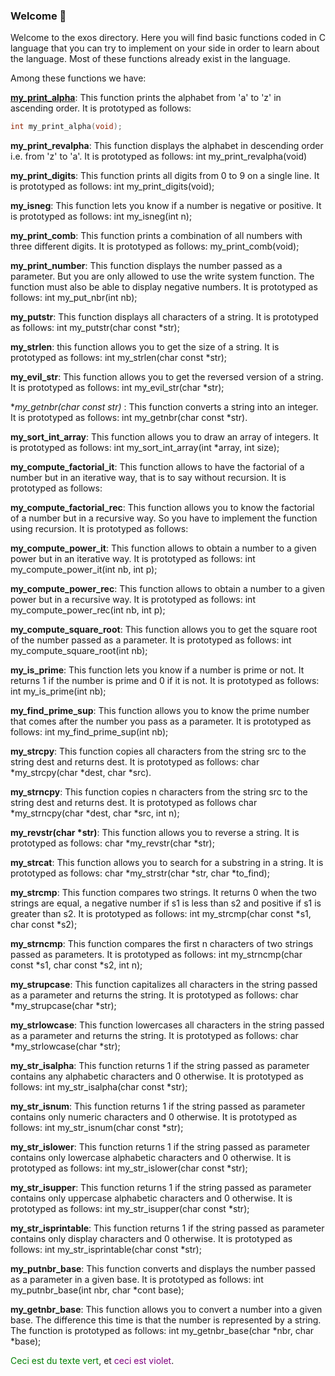 ### Welcome 🎉

Welcome to the exos directory. Here you will find basic functions coded in C language that you can try to implement on your side in order to learn about the language. Most of these functions already exist in the language.

Among these functions we have:

<u>**my_print_alpha**</u>: This function prints the alphabet from 'a' to 'z' in ascending order.
It is prototyped as follows: 
```c
int my_print_alpha(void);
```

**my_print_revalpha**: This function displays the alphabet in descending order i.e. from 'z' to 'a'.
It is prototyped as follows: int my_print_revalpha(void)

**my_print_digits**: This function prints all digits from 0 to 9 on a single line.
It is prototyped as follows: int my_print_digits(void);

**my_isneg**: This function lets you know if a number is negative or positive.
It is prototyped as follows: int my_isneg(int n);

**my_print_comb**: This function prints a combination of all numbers with three different digits.
It is prototyped as follows: my_print_comb(void);

**my_print_number**: This function displays the number passed as a parameter. But you are only allowed to use the write system function. The function must also be able to display negative numbers.
It is prototyped as follows: int my_put_nbr(int nb);

**my_putstr**: This function displays all characters of a string.
It is prototyped as follows: int my_putstr(char const *str);

**my_strlen**: this function allows you to get the size of a string.
It is prototyped as follows: int my_strlen(char const *str);

**my_evil_str**: This function allows you to get the reversed version of a string.
It is prototyped as follows: int my_evil_str(char *str);

**my_getnbr(char const *str)** : This function converts a string into an integer. It is prototyped as follows: int my_getnbr(char const *str).

**my_sort_int_array**: This function allows you to draw an array of integers.
It is prototyped as follows: int my_sort_int_array(int *array, int size);

**my_compute_factorial_it**: This function allows to have the factorial of a number but in an iterative way, that is to say without recursion. It is prototyped as follows:


**my_compute_factorial_rec**: This function allows you to know the factorial of a number but in a recursive way. So you have to implement the function using recursion.
It is prototyped as follows:

**my_compute_power_it**: This function allows to obtain a number to a given power but in an iterative way.
It is prototyped as follows: int my_compute_power_it(int nb, int p);

**my_compute_power_rec**: This function allows to obtain a number to a given power but in a recursive way. It is prototyped as follows:
int my_compute_power_rec(int nb, int p);

**my_compute_square_root**: This function allows you to get the square root of the number passed as a parameter. It is prototyped as follows: int my_compute_square_root(int nb);

**my_is_prime**: This function lets you know if a number is prime or not. It returns 1 if the number is prime and 0 if it is not. It is prototyped as follows: int my_is_prime(int nb);

**my_find_prime_sup**: This function allows you to know the prime number that comes after the number you pass as a parameter. It is prototyped as follows:
int my_find_prime_sup(int nb);

**my_strcpy**: This function copies all characters from the string src to the string dest and returns dest. It is prototyped as follows: char *my_strcpy(char *dest, char *src).

**my_strncpy**: This function copies n characters from the string src to the string dest and returns dest. It is prototyped as follows char *my_strncpy(char *dest, char *src, int n);

**my_revstr(char *str)**: This function allows you to reverse a string.
It is prototyped as follows: char *my_revstr(char *str);

**my_strcat**: This function allows you to search for a substring in a string. It is prototyped as follows:
char *my_strstr(char *str, char *to_find);

**my_strcmp**: This function compares two strings. It returns 0 when the two strings are equal, a negative number if s1 is less than s2 and positive if s1 is greater than s2.
It is prototyped as follows: int my_strcmp(char const *s1, char const *s2);

**my_strncmp**: This function compares the first n characters of two strings passed as parameters. It is prototyped as follows:
int my_strncmp(char const *s1, char const *s2, int n);

**my_strupcase**: This function capitalizes all characters in the string passed as a parameter and returns the string. It is prototyped as follows: char *my_strupcase(char *str);

**my_strlowcase**: This function lowercases all characters in the string passed as a parameter and returns the string. It is prototyped as follows:
char *my_strlowcase(char *str);

**my_str_isalpha**: This function returns 1 if the string passed as parameter contains any alphabetic characters and 0 otherwise. It is prototyped as follows:
int my_str_isalpha(char const *str);

**my_str_isnum**: This function returns 1 if the string passed as parameter contains only numeric characters and 0 otherwise. It is prototyped as follows:
int my_str_isnum(char const *str);

**my_str_islower**: This function returns 1 if the string passed as parameter contains only lowercase alphabetic characters and 0 otherwise. It is prototyped as follows:
int my_str_islower(char const *str);

**my_str_isupper**: This function returns 1 if the string passed as parameter contains only uppercase alphabetic characters and 0 otherwise. It is prototyped as follows:
int my_str_isupper(char const *str);

**my_str_isprintable**: This function returns 1 if the string passed as parameter contains only display characters and 0 otherwise. It is prototyped as follows:
int my_str_isprintable(char const *str);

**my_putnbr_base**: This function converts and displays the number passed as a parameter in a given base. It is prototyped as follows:
int my_putnbr_base(int nbr, char *cont base);

**my_getnbr_base**: This function allows you to convert a number into a given base. The difference this time is that the number is represented by a string.
The function is prototyped as follows:
int my_getnbr_base(char *nbr, char *base);

<span style="color: green;">Ceci est du texte vert</span>, et <span style="color: purple;">ceci est violet</span>.